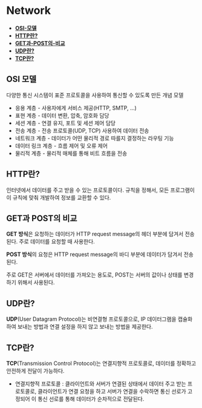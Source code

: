 # Network

- [**OSI-모델**](#**OSI-모델**)
- [**HTTP란?**](#**HTTP란?**)
- [**GET과-POST의-비교**](#**GET과-POST의-비교**)
- [**UDP란?**](#**UDP란?**)
- [**TCP란?**](#**TCP란?**)

## OSI 모델

다양한 통신 시스템이 표준 프로토콜을 사용하여 통신할 수 있도록 만든 개념 모델

- 응용 계층 - 사용자에게 서비스 제공(HTTP, SMTP, …)
- 표현 계층 - 데이터 변환, 압축, 암호화 담당
- 세션 계층 - 연결 유지, 포트 및 세션 제어 담당
- 전송 계층 - 전송 프로토콜(UDP, TCP) 사용하여 데이터 전송
- 네트워크 계층 - 데이터가 어떤 물리적 경로 따를지 결정하는 라우팅 기능
- 데이터 링크 계층 - 흐름 제어 및 오류 제어
- 물리적 계층 - 물리적 매체를 통해 비트 흐름을 전송

## HTTP란?

인터넷에서 데이터를 주고 받을 수 있는 프로토콜이다. 규칙을 정해서, 모든 프로그램이 이 규칙에 맞춰 개발하여 정보를 교환할 수 있다.

## GET과 POST의 비교

**GET 방식**은 요청하는 데이터가 HTTP request message의 헤더 부분에 담겨서 전송된다. 주로 데이터를 요청할 때 사용한다.

**POST 방식**의 요청은 HTTP request message의 바디 부분에 데이터가 담겨서 전송된다. 

주로 GET은 서버에서 데이터를 가져오는 용도로, POST는 서버의 값이나 상태를 변경하기 위해서 사용된다.

## UDP란?

**UDP**(User Datagram Protocol)는 비연결형 프로토콜으로, IP 데이터그램을 캡슐화하여 보내는 방법과 연결 설정을 하지 않고 보내는 방법을 제공한다. 


## TCP란?

**TCP**(Transmission Control Protocol)는 연결지향적 프로토콜로, 데이터를 정확하고 안전하게 전달이 가능하다.

- 연결지향적 프로토콜 : 클라이언트와 서버가 연결된 상태에서 데이터 주고 받는 프로토콜로, 클라이언트가 연결 요청을 하고 서버가 연결을 수락하면 통신 선로가 고정되어 이 통신 선로를 통해 데이터가 순차적으로 전달된다.
